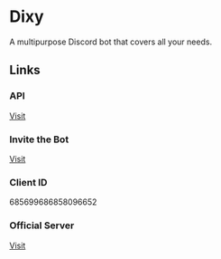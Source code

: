 # Dixy
A multipurpose Discord bot that covers all your needs.


## Links
### API
[Visit](https://dixy.glitch.me/api/)
​
### Invite the Bot
[Visit](https://discordapp.com/api/oauth2/authorize?client_id=685699686858096652&permissions=8&scope=bot)
​
### Client ID
685699686858096652
​
### Official Server 
[Visit](https://discord.gg/ZXsnRUH)
